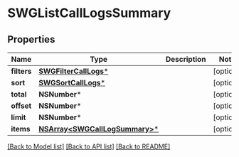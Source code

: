 # SWGListCallLogsSummary

## Properties
Name | Type | Description | Notes
------------ | ------------- | ------------- | -------------
**filters** | [**SWGFilterCallLogs***](SWGFilterCallLogs.md) |  | [optional] 
**sort** | [**SWGSortCallLogs***](SWGSortCallLogs.md) |  | [optional] 
**total** | **NSNumber*** |  | [optional] 
**offset** | **NSNumber*** |  | [optional] 
**limit** | **NSNumber*** |  | [optional] 
**items** | [**NSArray&lt;SWGCallLogSummary&gt;***](SWGCallLogSummary.md) |  | [optional] 

[[Back to Model list]](../README.md#documentation-for-models) [[Back to API list]](../README.md#documentation-for-api-endpoints) [[Back to README]](../README.md)


